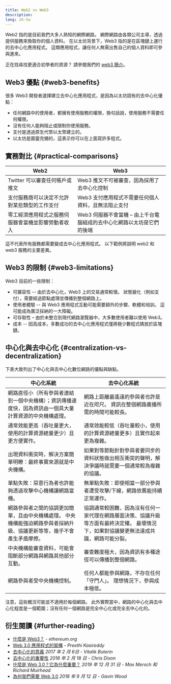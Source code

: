 ```yaml
---
title: Web2 vs Web3
description:
lang: zh-tw
---
```


Web2 指的是目前我們大多人熟知的網際網路。 網際網路由各類公司主導，透過提供服務來換取你的個人資料。 在以太坊背景下，Web3 指的是在區塊鏈上運行的去中心化應用程式。 這類應用程式，讓任何人無需出售自己的個人資料即可參與進來。

正在找尋找更適合初學者的資源？ 請參閱我們的 [web3 簡介](/web3/)。

## Web3 優點 {#web3-benefits}

很多 Web3 開發者選擇建立去中心化應用程式，是因為以太坊固有的去中心化優點：

- 任何網路中的使用者，都擁有使用服務的權限，換句話說，使用服務不需要任何權限。
- 沒有任何人能夠阻止或限制你使用服務。
- 支付是透過原生代幣以太幣建立的。
- 以太坊是圖靈完備的，這表示你可以在上面寫許多程式。

## 實務對比 {#practical-comparisons}

| Web2                      | Web3                                    |
| ------------------------- | --------------------------------------- |
| Twitter 可以審查任何帳戶或推文       | Web3 推文不可被審查，因為採用了去中心化控制                |
| 支付服務商可以決定不允許對某些類型的工作支付    | Web3 支付應用程式不需要任何個人資料，且無法阻止支付            |
| 零工經濟應用程式之服務伺服器會當機並影響勞動者收入 | Web3 伺服器不會當機 – 由上千台電腦組成的去中心化網路以太坊是它們的後端 |

這不代表所有服務都需要變成去中心化應用程式。 以下範例將說明 web2 和 web3 服務的主要差異。

## Web3 的限制 {#web3-limitations}

Web3 目前的一些限制：

- 可擴容性 -- 由於去中心化，Web3 上的交易通常較慢。 狀態變化（例如支付），需要經過節點處理並傳播到整個網路上。
- 使用者體驗 -- 與 Web3 應用程式互動可能需要額外的步驟、軟體和培訓。 這可能成為廣泛採納的一大障礙。
- 可存取性 – 由於未整合到現代網路瀏覽器中，大多數使用者難以使用 Web3。
- 成本 -- 因高成本，多數成功的去中心化應用程式僅將極少數程式碼放於區塊鏈。

## 中心化與去中心化 {#centralization-vs-decentralization}

下表大致列出了中心化與去中心化數位網路的優點與缺點。

| 中心化系統                                                        | 去中心化系統                                                               |
| ------------------------------------------------------------ | -------------------------------------------------------------------- |
| 網路直徑小（所有參與者連結到一個中央機構）；資訊傳播速度快，因為資訊由一個具大量計算資源的中央機構處理。         | 網路上距離最遙遠的參與者也許是近在咫尺。 資訊在整個網路廣播所需的時間可能較長。                             |
| 通常效能更高（吞吐量更大，使用的計算資源總量更少）且更方便實作。                             | 通常效能較低（吞吐量較小，使用的計算資源總量更多）且實作起來更為複雜。                                  |
| 出現資料衝突時，解決方案簡單明瞭：最終事實來源就是中央機構。                               | 如果對等節點針對參與者要同步的資料狀態做出相互衝突的聲明，解決爭議時就需要一個通常較為複雜的協議。                    |
| 單點失敗：惡意行為者也許能夠透過攻擊中心機構讓網路當機。                                 | 無單點失敗：即使相當一部分參與者遭受攻擊/下線，網路依舊能持續正常運作。                                 |
| 網路參與者之間的協調更加簡單，且由中央機構處理。 中央機構能強迫網路參與者採納升級、協議更新等等，幾乎不會產生矛盾摩擦。 | 協調通常較困難，因為沒有任何一家代理在網路層面決策、協議升級等方面有最終決定權。 最壞情況下，如果對協議變更無法達成共識，網路可能分裂。 |
| 中央機構能審查資料，可能會阻斷部分網路與網路其他部分互動。                                | 審查難度極大，因為資訊有多種途徑可以傳播到整個網路。                                           |
| 網路參與者受中央機構控制。                                                | 任何人都能參與網路，不存在任何「守門人」。 理想情況下，參與成本極低。                                  |

注意，這些概況可能並不適用於每個網路。 此外實際當中，網路的中心化與去中心化程度是一個範圍；沒有任何一個網路是完全中心化或完全去中心化的。

## 衍生閱讀 {#further-reading}

- [什麼是 Web3？](/web3/) - _ethereum.org_
- [Web 3.0 應用程式的架構](https://www.preethikasireddy.com/post/the-architecture-of-a-web-3-0-application) - _Preethi Kasireddy_
- [去中心化的意義](https://medium.com/@VitalikButerin/the-meaning-of-decentralization-a0c92b76a274) _2017 年 2 月 6日 - Vitalik Buterin_
- [去中心化的重要性](https://medium.com/s/story/why-decentralization-matters-5e3f79f7638e) _2018 年 2 月 18 日 - Chris Dixon_
- [什麼是 Web 3.0？它為什麼重要？](https://medium.com/fabric-ventures/what-is-web-3-0-why-it-matters-934eb07f3d2b) _2019 年 12 月 31 日 - Max Mersch 和 Richard Muirhead_
- [為何我們需要 Web 3.0](https://medium.com/@gavofyork/why-we-need-web-3-0-5da4f2bf95ab) _2018 年 9 月 12 日 - Gavin Wood_
